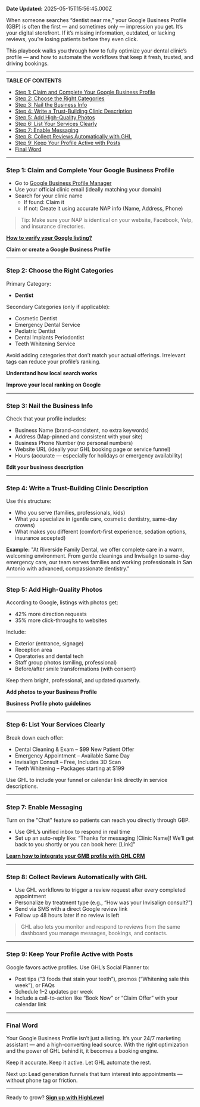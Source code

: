 **Date Updated:** 2025-05-15T15:56:45.000Z

When someone searches “dentist near me,” your Google Business Profile (GBP) is often the first — and sometimes only — impression you get. It’s your digital storefront. If it’s missing information, outdated, or lacking reviews, you’re losing patients before they even click.

This playbook walks you through how to fully optimize your dental clinic’s profile — and how to automate the workflows that keep it fresh, trusted, and driving bookings.

---

**TABLE OF CONTENTS**

* [Step 1: Claim and Complete Your Google Business Profile](#Step-1%3A-Claim-and-Complete-Your-Google-Business-Profile)
* [Step 2: Choose the Right Categories](#Step-2%3A-Choose-the-Right-Categories)
* [Step 3: Nail the Business Info](#Step-3%3A-Nail-the-Business-Info)
* [Step 4: Write a Trust-Building Clinic Description](#Step-4%3A-Write-a-Trust-Building-Clinic-Description)
* [Step 5: Add High-Quality Photos](#Step-5%3A-Add-High-Quality-Photos)
* [Step 6: List Your Services Clearly](#Step-6%3A-List-Your-Services-Clearly)
* [Step 7: Enable Messaging](#Step-7%3A-Enable-Messaging)
* [Step 8: Collect Reviews Automatically with GHL](#Step-8%3A-Collect-Reviews-Automatically-with-GHL)
* [Step 9: Keep Your Profile Active with Posts](#Step-9%3A-Keep-Your-Profile-Active-with-Posts)
* [Final Word](#Final-Word)

---

### **Step 1: Claim and Complete Your Google Business Profile**

  
* Go to [Google Business Profile Manager](https://business.google.com/)
* Use your official clinic email (ideally matching your domain)
* Search for your clinic name  
   * If found: Claim it  
   * If not: Create it using accurate NAP info (Name, Address, Phone)

> Tip: Make sure your NAP is identical on your website, Facebook, Yelp, and insurance directories.

[**How to verify your Google listing?**](https://support.google.com/business/answer/7107242?hl=en)

**Claim or create a Google Business Profile**

---

### **Step 2: Choose the Right Categories**

  
Primary Category:

* **Dentist**

Secondary Categories (only if applicable):

* Cosmetic Dentist
* Emergency Dental Service
* Pediatric Dentist
* Dental Implants Periodontist
* Teeth Whitening Service

Avoid adding categories that don’t match your actual offerings. Irrelevant tags can reduce your profile’s ranking.

  
**Understand how local search works**

**Improve your local ranking on Google**

---

### **Step 3: Nail the Business Info**

  
Check that your profile includes:

* Business Name (brand-consistent, no extra keywords)
* Address (Map-pinned and consistent with your site)
* Business Phone Number (no personal numbers)
* Website URL (ideally your GHL booking page or service funnel)
* Hours (accurate — especially for holidays or emergency availability)

  
**Edit your business description**

---

### **Step 4: Write a Trust-Building Clinic Description**

  
Use this structure:

* Who you serve (families, professionals, kids)
* What you specialize in (gentle care, cosmetic dentistry, same-day crowns)
* What makes you different (comfort-first experience, sedation options, insurance accepted)

**Example:** "At Riverside Family Dental, we offer complete care in a warm, welcoming environment. From gentle cleanings and Invisalign to same-day emergency care, our team serves families and working professionals in San Antonio with advanced, compassionate dentistry."

---

### **Step 5: Add High-Quality Photos**

  
According to Google, listings with photos get:

* 42% more direction requests
* 35% more click-throughs to websites

Include:

* Exterior (entrance, signage)
* Reception area
* Operatories and dental tech
* Staff group photos (smiling, professional)
* Before/after smile transformations (with consent)

Keep them bright, professional, and updated quarterly.

**Add photos to your Business Profile**

**Business Profile photo guidelines**

---

### **Step 6: List Your Services Clearly**

  
Break down each offer:

* Dental Cleaning & Exam – $99 New Patient Offer
* Emergency Appointment – Available Same Day
* Invisalign Consult – Free, Includes 3D Scan
* Teeth Whitening – Packages starting at $199

Use GHL to include your funnel or calendar link directly in service descriptions.

---

### **Step 7: Enable Messaging**

  
Turn on the "Chat" feature so patients can reach you directly through GBP.

* Use GHL’s unified inbox to respond in real time
* Set up an auto-reply like: “Thanks for messaging \[Clinic Name\]! We’ll get back to you shortly or you can book here: \[Link\]”

  
[**Learn how to integrate your GMB profile with GHL CRM**](https://help.gohighlevel.com/support/solutions/articles/48001222899-how-to-integrate-your-google-business-profile-formerly-gmb-into-the-crm)

---

### **Step 8: Collect Reviews Automatically with GHL**

  
* Use GHL workflows to trigger a review request after every completed appointment
* Personalize by treatment type (e.g., “How was your Invisalign consult?”)
* Send via SMS with a direct Google review link
* Follow up 48 hours later if no review is left

> GHL also lets you monitor and respond to reviews from the same dashboard you manage messages, bookings, and contacts.

---

### **Step 9: Keep Your Profile Active with Posts**

  
Google favors active profiles. Use GHL’s Social Planner to:

* Post tips (“3 foods that stain your teeth”), promos (“Whitening sale this week”), or FAQs
* Schedule 1–2 updates per week
* Include a call-to-action like “Book Now” or “Claim Offer” with your calendar link

---

### **Final Word**

Your Google Business Profile isn’t just a listing. It’s your 24/7 marketing assistant — and a high-converting lead source. With the right optimization and the power of GHL behind it, it becomes a booking engine.

Keep it accurate. Keep it active. Let GHL automate the rest.

Next up: Lead generation funnels that turn interest into appointments — without phone tag or friction.

---

Ready to grow? **[Sign up with HighLevel](https://www.gohighlevel.com/?utm%5Fsource=seo&utm%5Fmedium=organic&utm%5Fcampaign=dentalclinic&utm%5Fterm=dentalclinic&utm%5Fcontent=playbook)**